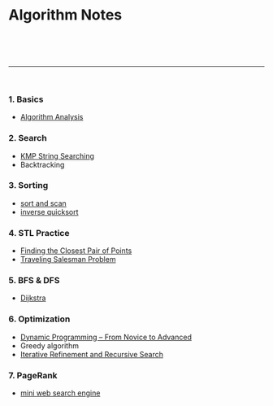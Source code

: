 
# Algorithm Notes

<br>
<br>
<br>
<hr>
<br>

### 1. Basics
* [Algorithm Analysis](algorithm_analysis.md)

### 2. Search
* [KMP String Searching](https://ifding.github.io/2017/03/25/KMP-string-searching-algorithm/)
* Backtracking

### 3. Sorting
* [sort and scan](sort_and_scan)
* [inverse quicksort](adversarial_input)

### 4. STL Practice
* [Finding the Closest Pair of Points](Finding_the_Closest_Pair_of_Points)
* [Traveling Salesman Problem](Traveling_Salesman_Problem)

### 5. BFS & DFS
* [Dijkstra](Shortest_Paths_Across_Campus)


### 6. Optimization
* [Dynamic Programming – From Novice to Advanced](https://www.topcoder.com/community/data-science/data-science-tutorials/dynamic-programming-from-novice-to-advanced/)
* Greedy algorithm
* [Iterative Refinement and Recursive Search](Iterative_Refinement_and_Recursive_Search)

### 7. PageRank
* [mini web search engine](mini_web_search_engine)


